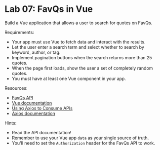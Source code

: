 # Lab 07: FavQs in Vue


Build a Vue application that allows a user to search for quotes on FavQs.

Requirements:
- Your app must use Vue to fetch data and interact with the results.
- Let the user enter a search term and select whether to search by keyword, author, or tag.
- Implement pagination buttons when the search returns more than 25 quotes.
- When the page first loads, show the user a set of completely random quotes.
- You must have at least one Vue component in your app.

Resources:
- [FavQs API](https://favqs.com/api)
- [Vue documentation](https://vuejs.org/v2/guide/)
- [Using Axios to Consume APIs](https://vuejs.org/v2/cookbook/using-axios-to-consume-apis.html)
- [Axios documentation](https://github.com/axios/axios)

Hints:
- Read the API documentation!
- Remember to use your Vue app `data` as your single source of truth.
- You'll need to set the `Authorization` header for the FavQs API to work.